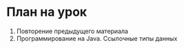 # План на урок
1. Повторение предыдущего материала
2. Программирование на Java. Ссылочные типы данных
